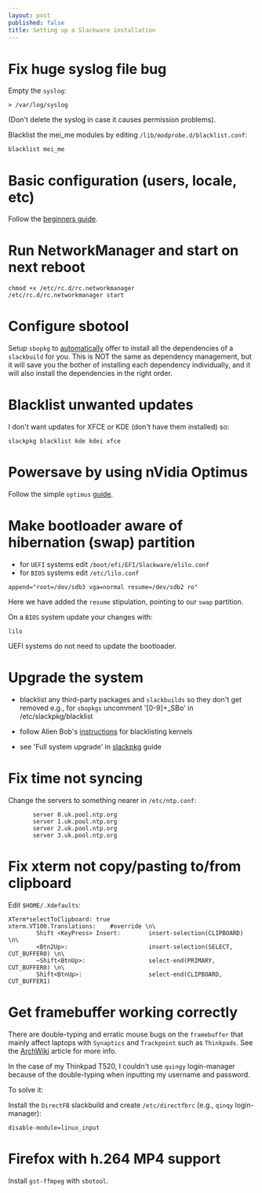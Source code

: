 ```yaml
---
layout: post
published: false
title: Setting up a Slackware installation
---
```



# Fix huge syslog file bug

Empty the `syslog`:

```
> /var/log/syslog
```

(Don't delete the syslog in case it causes permission problems).

Blacklist the mei_me modules by editing `/lib/modprobe.d/blacklist.conf`:

```
blacklist mei_me
```

# Basic configuration (users, locale, etc)

Follow the [beginners guide](http://docs.slackware.com/slackware:beginners_guide).

# Run NetworkManager and start on next reboot

```
chmod +x /etc/rc.d/rc.networkmanager
/etc/rc.d/rc.networkmanager start
```

# Configure sbotool

Setup `sbopkg` to [automatically](http://slackblogs.blogspot.ca/2014/01/managing-sbo-dependencies-easily.html) offer to install all the dependencies of a `slackbuild` for you. This is NOT the same as dependency management, but it will save you the bother of installing each dependency individually, and it will also install the dependencies in the right order.

# Blacklist unwanted updates

I don't want updates for XFCE or KDE (don't have them installed) so:

```
slackpkg blacklist kde kdei xfce
```

# Powersave by using nVidia Optimus

Follow the simple `optimus` [guide](http://docs.slackware.com/howtos:hardware:nvidia_optimus).

# Make bootloader aware of hibernation (swap) partition

- for `UEFI` systems edit `/boot/efi/EFI/Slackware/elilo.conf`
- for `BIOS` systems edit `/etc/lilo.conf`

```
append="root=/dev/sdb3 vga=normal resume=/dev/sdb2 ro"
```
Here we have added the `resume` stipulation, pointing to our `swap` partition.

On a `BIOS` system update your changes with:

```
lilo
```

UEFI systems do not need to update the bootloader.

# Upgrade the system

- blacklist any third-party packages and `slackbuilds` so they don't get removed e.g., for `sbopkgs` uncomment '[0-9]+_SBo' in /etc/slackpkg/blacklist
- follow Alien Bob's [instructions](http://www.linuxquestions.org/questions/slackware-14/xorg-segfault-after-latest-upgrade-current-944305/#post4676576) for blacklisting kernels

- see 'Full system upgrade' in [slackpkg](http://docs.slackware.com/slackware:slackpkg) guide

# Fix time not syncing

Change the servers to something nearer in `/etc/ntp.conf`:

```
	   server 0.uk.pool.ntp.org
	   server 1.uk.pool.ntp.org
	   server 2.uk.pool.ntp.org
	   server 3.uk.pool.ntp.org
```

# Fix xterm not copy/pasting to/from clipboard

Edit `$HOME/.Xdefaults`:

```
XTerm*selectToClipboard: true
xterm.VT100.Translations:    #override \n\
        Shift <KeyPress> Insert:        insert-selection(CLIPBOARD) \n\
        <Btn2Up>:                       insert-selection(SELECT, CUT_BUFFER0) \n\
        ~Shift<BtnUp>:                  select-end(PRIMARY, CUT_BUFFER0) \n\
        Shift<BtnUp>:                   select-end(CLIPBOARD, CUT_BUFFER1)
```

# Get framebuffer working correctly

There are double-typing and erratic mouse bugs on the `framebuffer` that mainly affect laptops with `Synaptics` and `Trackpoint` such as `Thinkpads`. See the [ArchWiki](https://wiki.archlinux.org/index.php/Qingy#Synaptic_touchpad_and_keyboard_issue) article for more info. 

In the case of my Thinkpad T520, I couldn't use `quingy` login-manager because of the double-typing when inputting my username and password. 

To solve it:

Install the `DirectFB` slackbuild and create `/etc/directfbrc` (e.g., `qinqy` login-manager):

```
disable-module=linux_input 
```

# Firefox with h.264 MP4 support

Install `gst-ffmpeg` with `sbotool`.
